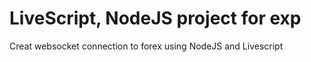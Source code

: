 LiveScript, NodeJS project for exp
==============

Creat websocket connection to forex using NodeJS and Livescript
